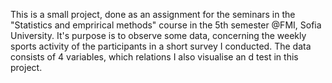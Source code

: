 This is a small project, done as an assignment for the seminars in the "Statistics and emprirical methods" course  in the 5th semester @FMI, Sofia University.
It's purpose is to observe some data, concerning the weekly sports activity of the participants in a short survey I conducted. The data consists of 4 variables, which relations I also visualise an
d test in this project.
